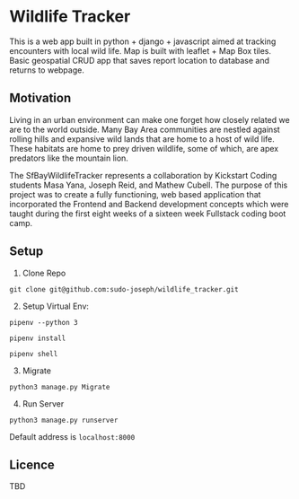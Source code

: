 
# Wildlife Tracker

This is a web app built in python + django + javascript aimed at tracking encounters with local wild life. Map is built with leaflet + Map Box tiles. Basic geospatial CRUD app that saves report location to database and returns to webpage.

## Motivation
Living in an urban environment can make one forget how closely related we are to the world outside. Many Bay Area communities are nestled against rolling hills and expansive wild lands that are home to a host of wild life. These habitats are home to prey driven wildlife, some of which, are apex predators like the mountain lion.

The SfBayWildlifeTracker represents a collaboration by Kickstart Coding students Masa Yana, Joseph Reid, and Mathew Cubell. The purpose of this project was to create a fully functioning, web based application that incorporated the Frontend and Backend development concepts which were taught during the first eight weeks of a sixteen week Fullstack coding boot camp.

## Setup

1. Clone Repo

```
git clone git@github.com:sudo-joseph/wildlife_tracker.git
```

2. Setup Virtual Env:

```
pipenv --python 3

pipenv install

pipenv shell
```

3. Migrate

```
python3 manage.py Migrate
```

4. Run Server
```
python3 manage.py runserver
```
Default address is `localhost:8000`

## Licence
TBD
